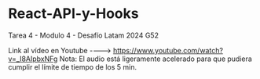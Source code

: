 # React-API-y-Hooks
Tarea 4 - Modulo 4 - Desafío Latam 2024 G52

Link al vídeo en Youtube ----> https://www.youtube.com/watch?v=_I8AIpbxNFg
  Nota: El audio está ligeramente acelerado para que pudiera cumplir el límite de tiempo de los 5 min.
